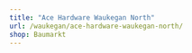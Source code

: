 ```yaml
---
title: "Ace Hardware Waukegan North"
url: /waukegan/ace-hardware-waukegan-north/
shop: Baumarkt
---
```

